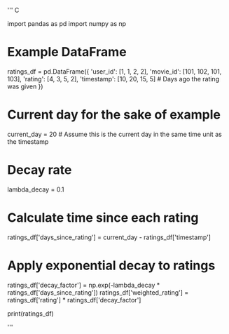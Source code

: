 

''' C

import pandas as pd
import numpy as np

# Example DataFrame
ratings_df = pd.DataFrame({
    'user_id': [1, 1, 2, 2],
    'movie_id': [101, 102, 101, 103],
    'rating': [4, 3, 5, 2],
    'timestamp': [10, 20, 15, 5]  # Days ago the rating was given
})

# Current day for the sake of example
current_day = 20  # Assume this is the current day in the same time unit as the timestamp

# Decay rate
lambda_decay = 0.1

# Calculate time since each rating
ratings_df['days_since_rating'] = current_day - ratings_df['timestamp']

# Apply exponential decay to ratings
ratings_df['decay_factor'] = np.exp(-lambda_decay * ratings_df['days_since_rating'])
ratings_df['weighted_rating'] = ratings_df['rating'] * ratings_df['decay_factor']

print(ratings_df)

'''
